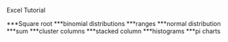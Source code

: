 Excel
Tutorial












***Square root
***binomial distributions
***ranges
***normal distribution
***sum
***cluster columns
***stacked column
***histograms
***pi charts
